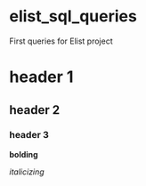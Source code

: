 # elist_sql_queries
First queries for Elist project


# header 1
## header 2
### header 3

**bolding**

_italicizing_
